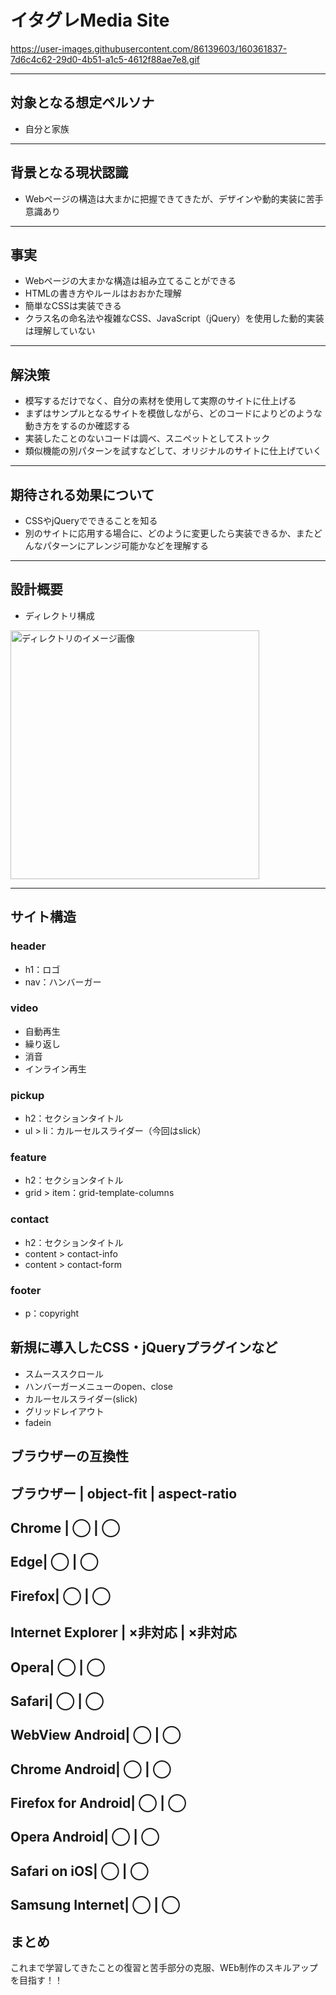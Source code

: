 # イタグレMedia Site
https://user-images.githubusercontent.com/86139603/160361837-7d6c4c62-29d0-4b51-a1c5-4612f88ae7e8.gif

---
## 対象となる想定ペルソナ
- 自分と家族
---
## 背景となる現状認識
- Webページの構造は大まかに把握できてきたが、デザインや動的実装に苦手意識あり
---
## 事実
- Webページの大まかな構造は組み立てることができる
- HTMLの書き方やルールはおおかた理解
- 簡単なCSSは実装できる
- クラス名の命名法や複雑なCSS、JavaScript（jQuery）を使用した動的実装は理解していない
---
## 解決策
- 模写するだけでなく、自分の素材を使用して実際のサイトに仕上げる
- まずはサンプルとなるサイトを模倣しながら、どのコードによりどのような動き方をするのか確認する
- 実装したことのないコードは調べ、スニペットとしてストック
- 類似機能の別パターンを試すなどして、オリジナルのサイトに仕上げていく
---
## 期待される効果について
- CSSやjQueryでできることを知る
- 別のサイトに応用する場合に、どのように変更したら実装できるか、またどんなパターンにアレンジ可能かなどを理解する
---
## 設計概要
- ディレクトリ構成
<img width="398" alt="ディレクトリのイメージ画像" src="https://user-images.githubusercontent.com/86139603/160216281-98fd4c61-19c5-4582-a5a5-1779990cd6be.png">

---
## サイト構造
### header
- h1：ロゴ
- nav：ハンバーガー
### video
- 自動再生
- 繰り返し
- 消音
- インライン再生
### pickup
- h2：セクションタイトル
- ul > li：カルーセルスライダー（今回はslick）
### feature
- h2：セクションタイトル
- grid > item：grid-template-columns
### contact
- h2：セクションタイトル
- content > contact-info
- content > contact-form
### footer
- p：copyright

## 新規に導入したCSS・jQueryプラグインなど
- スムーススクロール
- ハンバーガーメニューのopen、close
- カルーセルスライダー(slick)
- グリッドレイアウト
- fadein


## ブラウザーの互換性
ブラウザー | object-fit | aspect-ratio
-
Chrome | ◯ | ◯
-
Edge| ◯ | ◯
-
Firefox| ◯ | ◯
-
Internet Explorer | ×非対応 | ×非対応
-
Opera| ◯ | ◯
-
Safari| ◯ | ◯
-
WebView Android| ◯ | ◯
-
Chrome Android| ◯ | ◯
-
Firefox for Android| ◯ | ◯
-
Opera Android| ◯ | ◯
-
Safari on iOS| ◯ | ◯
-
Samsung Internet| ◯ | ◯
-
## まとめ
これまで学習してきたことの復習と苦手部分の克服、WEb制作のスキルアップを目指す！！

